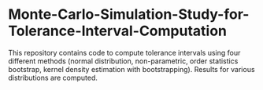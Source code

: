 # Monte-Carlo-Simulation-Study-for-Tolerance-Interval-Computation
This repository contains code to compute tolerance intervals using four different methods (normal distribution, non-parametric, order statistics bootstrap, kernel density estimation with bootstrapping). Results for various distributions are computed.
